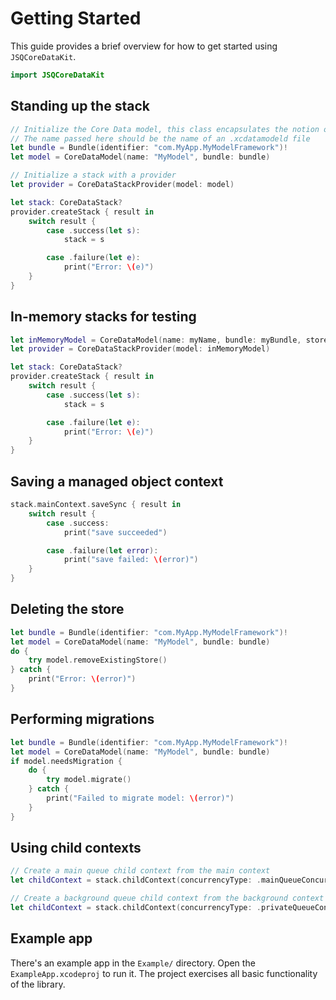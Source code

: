 # Getting Started

This guide provides a brief overview for how to get started using `JSQCoreDataKit`.

````swift
import JSQCoreDataKit
````

## Standing up the stack

````swift
// Initialize the Core Data model, this class encapsulates the notion of a .xcdatamodeld file
// The name passed here should be the name of an .xcdatamodeld file
let bundle = Bundle(identifier: "com.MyApp.MyModelFramework")!
let model = CoreDataModel(name: "MyModel", bundle: bundle)

// Initialize a stack with a provider
let provider = CoreDataStackProvider(model: model)

let stack: CoreDataStack?
provider.createStack { result in
    switch result {
        case .success(let s):
            stack = s

        case .failure(let e):
            print("Error: \(e)")
    }
}
````

## In-memory stacks for testing

````swift
let inMemoryModel = CoreDataModel(name: myName, bundle: myBundle, storeType: .inMemory)
let provider = CoreDataStackProvider(model: inMemoryModel)

let stack: CoreDataStack?
provider.createStack { result in
    switch result {
        case .success(let s):
            stack = s

        case .failure(let e):
            print("Error: \(e)")
    }
}
````

## Saving a managed object context

````swift
stack.mainContext.saveSync { result in
    switch result {
        case .success:
            print("save succeeded")

        case .failure(let error):
            print("save failed: \(error)")
    }
}
````

## Deleting the store

````swift
let bundle = Bundle(identifier: "com.MyApp.MyModelFramework")!
let model = CoreDataModel(name: "MyModel", bundle: bundle)
do {
    try model.removeExistingStore()
} catch {
    print("Error: \(error)")
}
````

## Performing migrations

````swift
let bundle = Bundle(identifier: "com.MyApp.MyModelFramework")!
let model = CoreDataModel(name: "MyModel", bundle: bundle)
if model.needsMigration {
    do {
        try model.migrate()
    } catch {
        print("Failed to migrate model: \(error)")
    }
}
````

## Using child contexts

````swift
// Create a main queue child context from the main context
let childContext = stack.childContext(concurrencyType: .mainQueueConcurrencyType)

// Create a background queue child context from the background context
let childContext = stack.childContext(concurrencyType: .privateQueueConcurrencyType)
````

## Example app

There's an example app in the `Example/` directory. Open the `ExampleApp.xcodeproj` to run it. The project exercises all basic functionality of the library.

